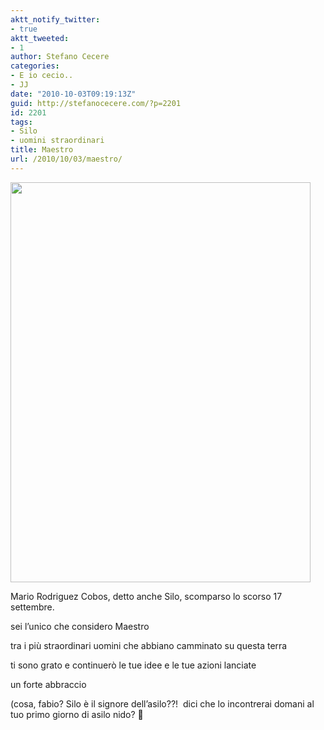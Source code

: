 ```yaml
---
aktt_notify_twitter:
- true
aktt_tweeted:
- 1
author: Stefano Cecere
categories:
- E io cecio..
- JJ
date: "2010-10-03T09:19:13Z"
guid: http://stefanocecere.com/?p=2201
id: 2201
tags:
- Silo
- uomini straordinari
title: Maestro
url: /2010/10/03/maestro/
---
```


<img class="aligncenter size-full wp-image-2203" title="silojjsc" src="http://stefanocecere.com/wp-content/uploads/sites/3/2010/10/silojjsc1.jpg" alt="" width="480" height="640" srcset="http://stefanocecere.com/wp-content/uploads/sites/3/2010/10/silojjsc1.jpg 480w, http://stefanocecere.com/wp-content/uploads/sites/3/2010/10/silojjsc1-225x300.jpg 225w" sizes="(max-width: 480px) 100vw, 480px" />

Mario Rodriguez Cobos, detto anche Silo, scomparso lo scorso 17 settembre.

sei l&#8217;unico che considero Maestro

tra i più straordinari uomini che abbiano camminato su questa terra

ti sono grato e continuerò le tue idee e le tue azioni lanciate

un forte abbraccio

(cosa, fabio? Silo è il signore dell&#8217;asilo??!  dici che lo incontrerai domani al tuo primo giorno di asilo nido? 🙂
